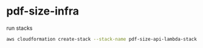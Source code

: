 # pdf-size-infra

run stacks

```bash
aws cloudformation create-stack --stack-name pdf-size-api-lambda-stack --template-body file://stacks.yml --capabilities CAPABILITY_IAM

```